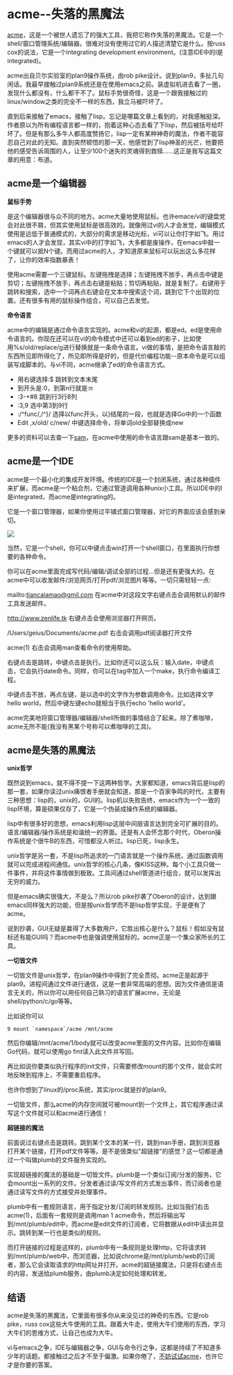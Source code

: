 # acme--失落的黑魔法

[acme](http://research.swtch.com/acme)，这是一个被世人遗忘了的强大工具，我把它称作失落的黑魔法。它是一个shell/窗口管理系统/编辑器。很难对没有使用过它的人描述清楚它是什么。按russ cox的说法，它是一个integrating development environment。(注意IDE中的I是integrated)。

acme出自贝尔实验室的plan9操作系统，由rob pike设计。说到plan9，多扯几句闲话。我最早接触过plan9系统还是在使用emacs之前。装虚拟机进去看了一圈，发现什么都没有，什么都干不了。鼠标手势很奇怪，这是一个跟我接触过的linux/window之类的完全不一样的东西，我立马被吓坏了。

直到后来接触了emacs，接触了lisp。忘记是哪篇文章上看到的，对我感触挺深。作者原以为所有编程语言都一样的，抱着这种心态去看了下lisp，然后被括号给吓坏了。但是有那么多牛人都高度赞扬它，lisp一定有某种神奇的魔法，作者不能容忍自己对此的无知。直到突然顿悟的那一天，他感觉到了lisp神圣的光芒，他要把他的感受告诉周围的人，让至少100个迷失的灵魂得到救赎......这正是我写这篇文章的用意：布道。

## acme是一个编辑器

**鼠标手势**

是这个编辑器很与众不同的地方。acme大量地使用鼠标。也许emace/vi的键盘党会对此很不屑，但其实使用鼠标是很高效的。就像用过vi的人才会发觉，编辑模式使用是远低于普通模式的，大部分的需求是移动光标，vi可以让你打字如飞。用过emacs的人才会发现，其实vi中的打字如飞，大多都是废操作，在emacs中敲一个键就可以抵N个键。而用过acme的人，才知道原来鼠标可以玩出这么多花样了，让你的效率指数暴表！

使用acme需要一个三键鼠标。左键拖拽是选择；左键拖拽不放手，再点击中键是剪切；左键拖拽不放手，再点击右键是粘贴；剪切再粘贴，就是复制了。右键用于跳转和搜索，选中一个词再点右键会在文本中搜索这个词，跳到它下个出现的位置。还有很多有用的鼠标操作组合，可以自己去发觉。

**命令语言**

acme中的编辑是通过命令语言实现的。acme和vi的起源，都是ed。ed是使用命令语言的。你现在还可以在vi的命令模式中还可以看到ed的影子，比如使用%s/old/replace/g进行替换就是一条命令语言。vi做的事情，是把命令语言敲的东西所见即所得化了，所见即所得是好的，但是代价编程功能--原本命令是可以组装写成脚本的。与vi不同，acme继承了ed的命令语言方式。

* 用右键选择:$  跳转到文本末尾
* 到开头是:0，到第n行就是:n
* :3-+#8	跳到行3行8列
* :3,9	选中第3到9行
* :/^func/,/^}/		选择以func开头，以}结尾的一段，也就是选择Go中的一个函数
* Edit ,x/old/ c/new/  中键选择命令，将单词old全部替换成new

更多的资料可以去查一下[sam](http://plan9.bell-labs.com/sys/doc/sam/sam.html)，在acme中使用的命令语言跟sam是基本一致的。

## acme是一个IDE

acme是一个最小化的集成开发环境。传统的IDE是一个封闭系统，通过各种插件来扩展，而acme是一个粘合剂，它通过管道调用各种unix小工具。所以IDE中的I是integrated，而acme是integrating的。

它是一个窗口管理器，如果你使用过平铺式窗口管理器，对它的界面应该会感到亲切。

![](http://upload.wikimedia.org/wikipedia/commons/9/98/Acme.png)

当然，它是一个shell，你可以中键点击win打开一个shell窗口，在里面执行你想要的各种命令。

你可以在acme里面完成写代码/编辑/调试全部的过程...但是还有更强大的。在acme中可以收发邮件/浏览网页/打开pdf/浏览图片等等。一切只需轻轻一点:

mailto:tiancaiamao@gmil.com 在acme中对这段文字右键点击会调用默认的邮件工具发送邮件。

http://www.zenlife.tk 右键点击会使用浏览器打开网页。

/Users/geius/Documents/acme.pdf 右击会调用pdf阅读器打开文件

acme(1) 右击会调用man查看命令的使用帮助。

右键点击是跳转，中键点击是执行。比如你还可以这么玩：输入date，中键点击，它会执行date命令。同样，你可以在tag中加入一个make，执行命令编译工程。

中键点击不放，再点左键，是以选中的文字作为参数调用命令。比如选择文字hello world，然后中键左键echo就相当于执行echo 'hello world'。

acme完美地将窗口管理器/编辑器/shell所做的事情结合了起来。除了煮咖啡，acme无所不能(我没有黑某个号称可以煮咖啡的工具)。

## acme是失落的黑魔法

**unix哲学**

既然说到emacs，就不得不提一下这两种哲学。大家都知道，emacs背后是lisp的那一套，如果你读过unix痛恨者手册就会知道，那是一个百家争鸣的时代，主要有三种思想：lisp的，unix的，GUI的。lisp机以失败告终，emacs作为一个一致的lisp环境，算是硕果仅存了，它是一个伪装成操作系统的编辑器。

lisp中有很多好的思想，emacs利用lisp这层中间层语言达到完全可扩展的目的。语言/编辑器/操作系统是和谐统一的界面。还是有人会怀念那个时代，Oberon操作系统是个很牛B的东西，可惜都没人听过。lisp已死，lisp永生。

unix哲学是另一套，不是lisp所追求的一门语言就是一个操作系统，通过函数调用就可以完成进程间通信。unix哲学的核心几条，像KISS这种。每个小工具只做一件事件，并将这件事情做到极致。工具间通过shell管道进行组合，就可以发挥出无穷的威力。

但是emacs确实很强大，不是么？所以rob pike抄袭了Oberon的设计，达到跟emacs同样强大的功能，但是按unix哲学而不是lisp哲学实现，于是便有了acme。

说到抄袭，GUI无疑是赢得了大多数用户，它胜出核心是什么？鼠标！假如没有鼠标还有能GUI吗？而acme中也是强调使用鼠标的。acme正是一个集众家所长的工具。

**一切皆文件**

一切皆文件是unix哲学，在plan9操作中得到了完全贯彻。acme正是起源于plan9。进程间通过文件进行通信，这是一套非常高端的思想。因为文件通信是语言无关的，所以你可以用任何自己熟习的语言扩展acme，无论是shell/python/c/go等等。

比如说你可以

	9 mount `namespace`/acme /mnt/acme
	
然后你编辑/mnt/acme/1/body就可以改变acme里面的文件内容。比如你在编辑Go代码，就可以使用go fmt读入此文件并写回。

再比如说你要类似执行程序的init文件，只需要修改mount的那个文件，就会实时地反映到程序上，不需要重启程序。

也许你想到了linux的/proc系统，其实/proc就是抄的plan9。

一切皆文件，那么acme的内存空间就可被mount到一个文件上，其它程序通过读写这个文件就可以和acme进行通信！

**超链接的魔法**

前面说过右键点击是跳转。跳到某个文本的某一行，跳到man手册，跳到浏览器打开某个链接，打开pdf文件等等。是不是很类似"超链接"的感觉？这一切都是通过一个叫做plumb的文件服务实现的。

实现超链接的魔法的基础是一切皆文件。plumb是一个类似订阅/分发的服务，它会mount出一系列的文件。分发者通过读/写文件的方式发出事件，而订阅者也是通过读写文件的方式接受并处理事件。

plumb中有一套规则语言，用于指定分发/订阅的转发规则。比如当我们右击acme(1)，后面有一套规则是调用man 1 acme命令，然后将输出写到/mnt/plumb/edit中，而acme是edit文件的订阅者，它将数据从edit中读出并显示。跳转到某一行也是类似的规则。

而打开链接的过程是这样的，plumb中有一条规则是处理http，它将请求转到/mnt/plumb/web中，而浏览器，比如说chrome是/mnt/plumb/web的订阅者，那么它会读取请求的http网址并打开。acme的超链接魔法，只是将右键点击的内容，发送给plumb服务，由plumb决定如何处理和转发。

## 结语

acme是失落的黑魔法，它里面有很多你从来没见过的神奇的东西。它是rob pike，russ cox这些大牛使用的工具。跟着大牛走，使用大牛们使用的东西，学习大牛们的思维方式，让自己也成为大牛。

vi与emacs之争，IDE与编辑器之争，GUI与命令行之争，这都是持续了不知道多少年的话题。都接触过之后才不至于偏激。如果你倦了，[不妨试试acme](http://swtch.com/plan9port/)，也许它才是你要的答案。
